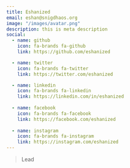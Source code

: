 ```yaml
---
title: Eshanized
email: eshan@snigdhaos.org
image: "/images/avatar.png"
description: this is meta description
social:
  - name: github
    icon: fa-brands fa-github
    link: https://github.com/eshanized

  - name: twitter
    icon: fa-brands fa-twitter
    link: https://twitter.com/eshanized

  - name: linkedin
    icon: fa-brands fa-linkedin
    link: https://linkedin.com/in/eshanized
  
  - name: facebook
    icon: fa-brands fa-facebook
    link: https://facebook.com/eshanized
  
  - name: instagram
    icon: fa-brands fa-instagram
    link: https://instagram.com/eshanized
---
```


> Lead